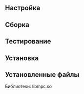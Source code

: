<pkg :name="'mpc'" instsize showsbu2></pkg>

## Настройка

<package-script :package="'mpc'" :type="'configure'"></package-script>

## Сборка

<package-script :package="'mpc'" :type="'build'"></package-script>

## Тестирование

<package-script :package="'mpc'" :type="'test'"></package-script>

## Установка

<package-script :package="'mpc'" :type="'install'"></package-script>

## Установленные файлы

Библиотеки: libmpc.so

<script>
	new Vue({ el: '#main' })
</script>

